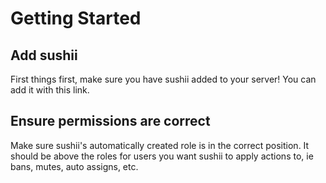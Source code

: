 # Getting Started

## Add sushii

First things first, make sure you have sushii added to your server! You can add
it with this link.

## Ensure permissions are correct

Make sure sushii's automatically created role is in the correct position. It
should be above the roles for users you want sushii to apply actions to, ie
bans, mutes, auto assigns, etc.
